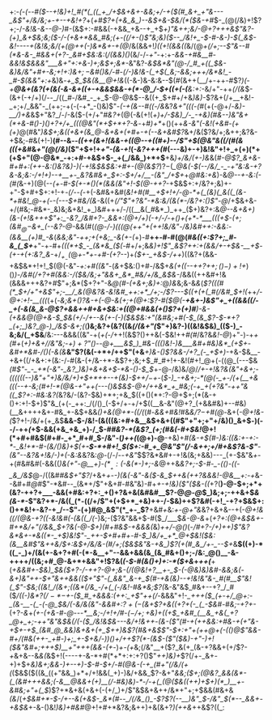 +:-*(_-(_--#(*_$--+!&)+!_#(*(_((_+_/+$&+&+-&&;+/-+($(#_&+_+"&---_&$"+/&/&;+_-_+--*+*&!+?_+(_+#$?+(+&_&_)--&$+&-$&/(*($&-+#_$-_(@(/&)+!$?+;-/_-&!&-&--@-)_#-(&$+:-#&&(-+&&_+&--+_+$_$+)$"&++;&/-@+?+++&$"&?-(+)_&+$&;&;($-/-(+&+*&&_#&;(+-((/+-()$"&;&)($--_/&!+_-$-#-&-)-$(_&$-*&!----+(&!&;&/(+(@++(*-)&*&+-+(@_/&(&&+!_)((+!(&&((_&/(@_+(/+;--$"&--#(*&-&-_#&&+(+?-_&#+$&:&:_(_/(&&)()_(&/-/_-+"_-+:+_-&&-+#&__#-&&!&$&&&"___&+"+:+&-)+;&$+;&*-_&"&?-*&$&*&"(@-/_#_+((_$&-&)&/&"+#+-&;+!+:_)&$+;-$&#()&/-#-(_/-)&!&-(_+$(_&;-&&;+++/&*&!_-_#-$(&&"+:+*&)&*-+_$_$&(&__@+!&*((-&-)&-&:&--$(#(&++(__/+-++-#$?_)(_-*+__@&+(_&?(+(&(_-&-&+$($_(+-+&&$&&-+(*-@_/-$+((+_(-(__&:+:-*&/+"-++_(/(&_$-(&+(-+/+)(/--_/((_#-/&#_-_+_$-@-@&$--&((+_$+#+/+&_)&)-_$?&+(/+__+&!-_+;+/_&&"-_(++;-+(-(-+*_-()&)$"-_(-+(&--#((-/&_&?_&+"(((-(#_(+(-@+/-*&)-__/_)+_&*&$+"&?_/-/-&($-(+/+"_#&?+_(@(-&(+!(_+)+/-$&)_/-_-+&)(#&--)&"&+(*+&-#()-)()+?+/+_(((@&"(*+$+*+?-&_-+#_)+*_+()(++_&-&"(-&!(+&#-(+(+)_@(#&"_)&$+;&((+&+(&_@-&+&+(+#+-+(--&+&#$?_&+/&($?&/+;&++;&?&-+$&;-#&(+!-)__(#--&_--((++(&+!(&&-+$($(@--+((#+)-*-/$"+$(@&"&((/(#(*&(((+&_#&_+"(@(/&)_($"+$+!+_+"-(&-+!_(_-&?+++(_#(---&)+-+)&!&"+!+_+(+)(*+(+$+"(@-@&*_-+:+#-+&$+$-_+(_/&&_)+*+$__+&_)+/&/(+-)&_&(_#-@$?_&+&-#+#+:(++-&:()&?&)-)(-+!&$&$&:+#+-(@(&$?_)$?-$(*_@&(-$(--/&/_-_-+"&:&-+?&-&;&:-/+!+)--+__+-_&?&#&+_$+:-$+/+/__-(&"_/+$+*+*_@_#&:+*_&_)-&_@--+-&:(-(#(_&-+)(@(--*(+-#-$(+-*()(*(&&(&"+!-$(@-++?-*+$&$+:+/&?+;&)+-+"-$+#+$+:+!-+_-(/--(-_+(-&#&+&#(_&!+#(#__+$+!+/-@-*+(_(&)(_&((_(&-*+#&!_@-+(--(---$+#&/(&-_&((+_$(/$"$"+?&"-*&:&/(&(*-/&?+:()$"-@_/+$&+&-+/(#&;-#&*-_&)&;&+&!_+_)&#+++/-/((__&(_#&*_)_++_($+)&?+:&*_@--_&+&+)(&-(+!&+_+_+$"+:_-&?_/&#+?-_&&+:(@+/+)(-+/-/-+()+(+*-*___(((+$-(+;(&_#_$_@-$&+_(--&?-@-*&&(#(*(@-/-)(((@(++"_+_(+_+!&/&"_-_/&)&#+_+:-&&:_-(&&__(+)_#_-&*(*&_&;&"-++;+_(+&;_-&(+-(*+)-#__++-#-#(@(#_&((+:$?+;_#-&_(_$+___+"-+-#+_(((*+$_-_(&*&_($(_-#+/+;&*&)+!$"_&$?_++:+(_&&/+-+$&-__+$-(_+-_+(+:&?_&-*+/_$_+_-($_@_+-*+-+#-(+?--_)+_($+-_+&$-/++_)((&?+(&&-+&$&*+!+!_$(@(-&"-_+:+#((&"_-(_&_+$&:()+#-/&$+_&(+((*-*-++?+$+;()-)+!+$_)()_)-/&#(/+?+#(&&:-/($&/&;+"&&+_&*_#&/+/&_&$&-_/&&((++&#+!&(&&&+++&?+#$"+;&*($+?+"-&_@(#-*(+&*+;&)+:_@_)&_&;&-&*&*(*$?(((#(*_$+/+"+&$"+;-__/_&(@&?&-&!&#_++:+*_/+;-/$?---$((+(+(_#(/&#_$+!(*++_/-@+:+!-__(((_(+(-*&;_&+$()$?&-+$($-@-&_(+;_+(@+:$?-#($_@(-__+&+-_)&_$"+_+((&&((/-_+(-&(&_&-@$?+&&++#+&+$&:+((@+#&&(+()$?+(+)_#___)-&-(+_&&_@(@+&-$_$&(+/-/+--&(_+-_(-)($&$&:+"(_&#&;+#(-_$_(&_$?-$-*+?_(+;_)&?_@-)_/&$-&+;(*(__)&;&?+(&?((&*(/(&+"(*$"+)&?-)((&!&$&)_(($-)_-&;&/(_+$&__/&:---&&&((&"-+(_+(-/_++!(&$?()++&(-$&!++_#(#_/&?&*&!-*_@_)+"-)-+_+(#+_(*+)+&+/_/&"&;-$+)+?$"()-_-@+___&$_)_#&-((()&!-)&___&#+#&)&*_(+$+-&*_#+*&#-/()(-&(&___&"$?(&(-+*+/++$"(+&___+)&-()$?&&-/+?_(-_+$+)_-+&-$&__-+&+((/+&+:+(&:-/-#(&-(+/&-+*-&$?+;&;+$_#_#+!+-&!(#+!_@+(-((@_(---$&_(#$"-_-_+*(-&"-_&?_)&)+&+&+$-*&-()-$_$_+-@-/&)&/_@_/_/+-+!&?&(&"+&+;-((((((--)&"+"+)&/&/+)+$+*++--+(&)-$+$+/-$+_-(_$-)_-+&+;-*(@(-_+-/(+(__+&(((--+-&;(#+!-*(@&-+"++(---()&$&$-@+/++&*_+_#&;(-+_+(+?&"-++"&((_$?+:-#&:&?(_&?&/-(&?-$&)+*+;+&_$((+$()(*+:$?-@+$+;(*(&-+()+:+!-$+)$"&_(+(-_++:_/(/()_(-$+/+-+/+$((__&-&"(@+?_(+&&#&)+--#&)(__&++++&+-#&_+-&$+&&_()+&(@+*-((/(_(#-_&&+#&!_#&_&/$?-$+#(@-_&+(*-@+!&-(*$?+!-/&/+(+_&$__&&-$-/&!-(&(((&:+#+&__&$+&+((#$"+"+;+"+/&)()_&+$-)(--/-++*(*+$-&&(+&_+&_+)-/_$-#_#&?-*(&$?_(+;(#&(-#+$&!_@+!(*+#+#&$(#+#-_+*_#+#_$-/&"-(_)++(_(@+)-@__-+&)+*_#(&-_+$(#-)&:((&:+-+:-*-_&!+*-#-(&/()&)+$(+__-$-*+#+!_$($+:-#_+_@&"$"(/-_&$+$+;+/_#+&$?&-$"__-(&"-_-_&?&_+!&/-)+(_-&:&*&?&:_@_-(/-/--_+&"_$$?&*&#+-+!&(&;+&&)---_(+-$&"&*+*-+(#&#&#(-&&((_)&(+"-@__+)-$(*__+:($-&(*-)+;-&_@++&_&?+;-$-#-_-(()-((-_&_/&$_@-/((&#_#&$+"$?_/+&+_+_-_-)(&(-&"-&($-&_$++&*(++?&&&!-@&*__+:-+_&--&#+#_@_#$"-*&#--_(&*+/$"+&+#-#&"&)-#+*+*_-+!&)(*$"($&-(*(_+?(__)-@-$+;+*+(&?-++?+___-&&(+#&:+?+:_+()+?&+&(&#&#__$?-@_@-@_$_)&;+;-++&+$_&(&-*_-$"&?+*-/&((_(*-((/+/$"+(+$+*_+&)++-/-$&)++$?&#(-+!_-+?+$&$+:()+*&!+-&?-+_/--$"-(+)_#_@_&$"(*_+-_$?__+&_#+_&:_+-@+"&_&?+&+&--+(-*_@+!&((/_(_@&-+?_((-&!&#(-(&((_/(*-)&;-($?&"&&+$-#($_/___$_&-@-&_+(*+?+:(@+&_$&+-#+*&/+"(/&&_$+?&(-@-$+)(#+#&$-+_&&_&_(*&)_++/-@()_(-*___/_#+?-/+)++_)$"&?&*&+-*&((*-_+$_)&!$"-_++-$+#+#+-_#-$_)&/+_+*_@+$&!($&:(&__&#$"_&+$+$&/_$+:&$+/&/&-(#_/+;($&$&"&-+&_)$?(+(#_&_/+-_--$+*&__$((+)-*((_-_)+/(&(+-&+?+#(-(*-&__+"--&&+&&(&_(&_#&+()+;-/&:_@()__-&-++++/((&;+#_@-&+*+&&"+!$?&(_(-$-#(&()+)+:-*($+&_+_++(___+(*_+&_&#+-___$&)_$_&($+?-/-++?-@+;&-(/(@&!+?__+-_$-(-@&)&)&#-&&;&(-&+)&"_++_-$+"&++&&(($+"$"-(_&&"_&-+_$(#-+&(&)--+!&!&"&-_#(#__$"&!(_$"-$&;((&!_/(&+;((&*(/&_-/+(_(-/&!-#&*&;$?(*&-&"&$_#&+--+?_/_#($_/((-)&*$?(/-*-$+-($_#_+&&&:(++:_+$"++(/-_&&&"+!-*_+++($_(+-+/_@+:-_(&-__-(_-(-@_$&/(-&/&(&"-*_&&#+:$?+(-$(&+*$?+&((+?+(-_(_-$&#-#&;-*+?+-_(+?-_&_+_(+-(+*&*-#-@_-_--*__&;-/+!+/_#-*($-/+;+$&)+_((+$_+&#_(__&_+&(_+?_@+_+;-++"&"&$&(_/(-($_/&!&$&---&/+!&++*-*(&-($"(#-+(++&&:+#&-+(+"&-+$+-+$_(&#_@_&&)&+&+(+_$++_)_&$?(#&+&$$"-$+:+"+(++_@+(-(()_@$"&&-#+/(#&(++-_+#-)+;_+-$_+&/-)_)()+/++$?(*-(&$-($"($&)-_+"-)+!($&"&#+;+++$_)__+"+++(&&-(+*-)_+-(+_&;(/&"__+($?_&(+_(&-+?&&+(+/$?-*+*&+&--&_&(_&$+!(----+-&-*+#(*+*+:+:+?()$"_++)&)+_$?(/+-_&+-+)+$+*&)&_+;&&-)+-_-+)-$-#-$+/-#(@&-(-+_(#+"(/&*_/(+(_($&$($((&_((+"&&_)+*+/+!&&(_+)-)&/+&&_$?-&+"_&&;($+;(@&?_&&(&*-(_(&#+++&&;(-&__@&&+(+)__(/-#&)&)-*-/-+(_(@($&((++)+$+)(*_)__+-&#&;+"+(_$_)$?+*&+&(+&+(-(+/_)+/$"&$&+&++/&*+"+;+$&&(#&+&_(&_/(*+$&#+*-$-/+_--_&(+&$-_&*(#--_/(/&_()_-$?$?(--__)&"_$-/&"_$(*--_&&+-+&$&*+-&-()&!_)&)+#&#_@+!+#+*&?&;&$+$+)+&(&+?_)(++&_++&$?((_:
